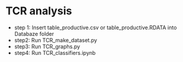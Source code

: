 # TCR analysis

- step 1: Insert table_productive.csv or table_productive.RDATA into Databaze folder
- step2: Run TCR_make_dataset.py
- step3: Run TCR_graphs.py
- step4: Run TCR_classifiers.ipynb
